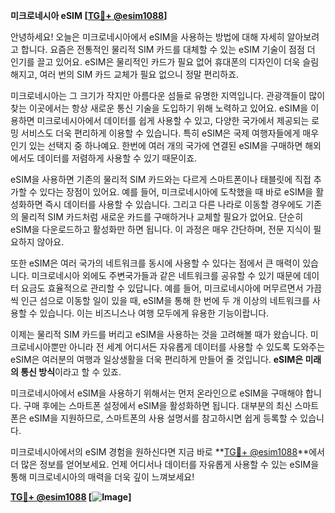 **미크로네시아 eSIM [[TG💪+ @esim1088](https://t.me/s/esim1088)]**

안녕하세요! 오늘은 미크로네시아에서 eSIM을 사용하는 방법에 대해 자세히 알아보려고 합니다. 요즘은 전통적인 물리적 SIM 카드를 대체할 수 있는 eSIM 기술이 점점 더 인기를 끌고 있어요. eSIM은 물리적인 카드가 필요 없어 휴대폰의 디자인이 더욱 슬림해지고, 여러 번의 SIM 카드 교체가 필요 없으니 정말 편리하죠.

미크로네시아는 그 크기가 작지만 아름다운 섬들로 유명한 지역입니다. 관광객들이 많이 찾는 이곳에서는 항상 새로운 통신 기술을 도입하기 위해 노력하고 있어요. eSIM을 이용하면 미크로네시아에서 데이터를 쉽게 사용할 수 있고, 다양한 국가에서 제공되는 로밍 서비스도 더욱 편리하게 이용할 수 있습니다. 특히 eSIM은 국제 여행자들에게 매우 인기 있는 선택지 중 하나예요. 한번에 여러 개의 국가에 연결된 eSIM을 구매하면 해외에서도 데이터를 저렴하게 사용할 수 있기 때문이죠.

eSIM을 사용하면 기존의 물리적 SIM 카드와는 다르게 스마트폰이나 태블릿에 직접 추가할 수 있다는 장점이 있어요. 예를 들어, 미크로네시아에 도착했을 때 바로 eSIM을 활성화하면 즉시 데이터를 사용할 수 있습니다. 그리고 다른 나라로 이동할 경우에도 기존의 물리적 SIM 카드처럼 새로운 카드를 구매하거나 교체할 필요가 없어요. 단순히 eSIM을 다운로드하고 활성화만 하면 됩니다. 이 과정은 매우 간단하며, 전문 지식이 필요하지 않아요.

또한 eSIM은 여러 국가의 네트워크를 동시에 사용할 수 있다는 점에서 큰 매력이 있습니다. 미크로네시아 외에도 주변국가들과 같은 네트워크를 공유할 수 있기 때문에 데이터 요금도 효율적으로 관리할 수 있답니다. 예를 들어, 미크로네시아에 머무르면서 가끔씩 인근 섬으로 이동할 일이 있을 때, eSIM을 통해 한 번에 두 개 이상의 네트워크를 사용할 수 있습니다. 이는 비즈니스나 여행 모두에게 유용한 기능이랍니다.

이제는 물리적 SIM 카드를 버리고 eSIM을 사용하는 것을 고려해볼 때가 왔습니다. 미크로네시아뿐만 아니라 전 세계 어디서든 자유롭게 데이터를 사용할 수 있도록 도와주는 eSIM은 여러분의 여행과 일상생활을 더욱 편리하게 만들어 줄 것입니다. **eSIM은 미래의 통신 방식**이라고 할 수 있죠.

미크로네시아에서 eSIM을 사용하기 위해서는 먼저 온라인으로 eSIM을 구매해야 합니다. 구매 후에는 스마트폰 설정에서 eSIM을 활성화하면 됩니다. 대부분의 최신 스마트폰은 eSIM을 지원하므로, 스마트폰의 사용 설명서를 참고하시면 쉽게 등록할 수 있습니다.

미크로네시아에서의 eSIM 경험을 원하신다면 지금 바로 **[TG💪+ @esim1088](https://t.me/s/esim1088)**에서 더 많은 정보를 얻어보세요. 언제 어디서나 데이터를 자유롭게 사용할 수 있는 eSIM을 통해 미크로네시아의 매력을 더욱 깊이 느껴보세요!

**[TG💪+ @esim1088](https://t.me/s/esim1088) [![Image](https://i.postimg.cc/Y0z9fWf4/image.png)]**